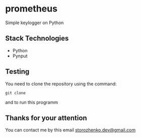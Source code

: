 # prometheus
Simple keylogger on Python  


## Stack Technologies

- Python 
- Pynput 


## Testing

You need to clone the repository using the command:
 
 `git clone`

and to run this programm  

## Thanks for your attention

You can contact me by this email storozhenko.dev@gmail.com
